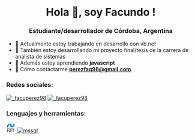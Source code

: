 <h1 align="center">Hola 👋, soy Facundo !</h1>
<h3 align="center">Estudiante/desarrollador de Córdoba, Argentina</h3>

- 🔧 Actualmente estoy trabajando en desarrollo con vb.net
- 🚚 También estoy desarrollando mi proyecto final/tesis de la carrera de analista de sistemas
- 🌱 Además estoy aprendiendo **javascript**
- 📩 Cómo contactarme **perezfaq98@gmail.com**

<h3 align="left">Redes sociales:</h3>

<p align="left">
	<a href="https://twitter.com/_facuperez98" target="blank"><img src="https://user-images.githubusercontent.com/63246299/117214677-9f76cd80-add3-11eb-8ab0-a663460280b5.png" alt="_facuperez98" width="25" /></a>
	<a href="https://instagram.com/_facuperez98" target="blank"><img src="https://user-images.githubusercontent.com/63246299/117214614-8706b300-add3-11eb-9f4e-77988884322d.png" alt="_facuperez98" width="25" /></a>
</p>

<h3 align="left">Lenguajes y herramientas:</h3>
<p align="left"> 
  <a href="https://dotnet.microsoft.com/" target="_blank"> <img src="https://raw.githubusercontent.com/devicons/devicon/master/icons/dot-net/dot-net-original-wordmark.svg" alt="dotnet" height="25"/> </a> 
  <a href="https://www.microsoft.com/en-us/sql-server" target="_blank"> <img src="https://cdn.worldvectorlogo.com/logos/microsoft-sql-server.svg" alt="mssql" height="25"/> </a>

</p>
